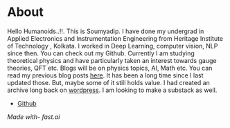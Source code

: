 # About



Hello Humanoids..!!. This is Soumyadip.  I have done my undergrad in Applied Electronics and Instrumentation Engineering from Heritage Institute of Technology , Kolkata. I worked in Deep Learning, computer vision, NLP since then. You can check out my Github.  Currently I am studying theoretical  physics and have particularly taken an interest towards gauge theories, QFT etc.  Blogs will be on physics topics, AI, Math etc. You can read my previous blog posts 
[here](https://aiactivated.blogspot.com/). It has been a long time since I last updated those. But, maybe some of it still holds value.
I had created an archive long back on [wordpress](https://soumyadipnandi.wordpress.com/). I am looking to make a substack as well.





- [Github](https://github.com/soumyadip1995)




*Made with- fast.ai*

